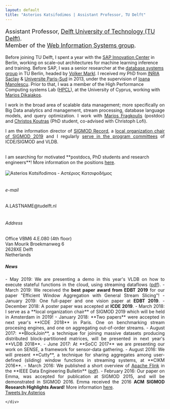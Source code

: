 ```yaml
---
layout: default
title: "Asterios Katsifodimos | Assistant Professor, TU Delft"
---
```


<!-- - - - - - - - - - - - - - - - -->


<div id="top" class="row">
<div class="col-sm-8">
<!-- <h3> Asterios Katsifodimos </h3> -->

<p class="lead" style="font-size: 130%">
Assistant Professor, <a href="http://www.tudelft.nl/">Delft University of Technology (TU Delft)</a>.<br>Member of the <a href="http://www.wis.ewi.tudelft.nl/">Web Information Systems group</a>.
</p>

<p style="text-align: justify;">

Before joining TU Delft, I spent a year with the <a href="https://icn.sap.com">SAP Innovation Center</a> in Berlin, working on scale-out architectures for machine learning inference and training. Before SAP, I was a senior researcher at the <a href="http://www.dima.tu-berlin.de/menue/database_systems_and_information_management_group/?no_cache=1">database systems group</a> in TU Berlin, headed by <a href="https://www.dima.tu-berlin.de/menue/staff/volker_markl/">Volker Markl</a>. I received my PhD from <a href="http://www.inria.fr/saclay/">INRIA Saclay</a> &amp; <a href="http://www.u-psud.fr" >Universite Paris-Sud</a> in 2013, under the supervision of <a href="http://www-rocq.inria.fr/~manolesc/">Ioana Manolescu</a>. Prior to that, I was a member of the High Performance Computing systems Lab (<a href="http://grid.ucy.ac.cy">HPCL</a>), at the University of Cyprus, working with <a href="http://www.cs.ucy.ac.cy/~mdd/">Marios Dikaiakos</a>.
</p>

<p style="text-align: justify;">
I work in the broad area of scalable data management; more specifically on Big Data analytics and management, stream processing, database language models, and query optimization. I work with <a href="http://mariosfragkoulis.gr/">Marios Fragkoulis</a> (postdoc) and <a href="https://ckoutras.github.io/">Christos Koutras</a> (PhD student, co-advised with Christoph Lofi).</p>


<p style="text-align: justify;">
I am the information director of <a href="https://sigmodrecord.org/">SIGMOD Record</a>, a <a href="http://sigmod2019.org/officers">local organization chair of SIGMOD 2019</a> and I regularly <a href="/service">serve in the program committees</a> of ICDE/SIGMOD and VLDB.<br><br></p>

<div class="alert alert-warning" role="alert" markdown="1">
  I am searching for motivated **postdocs, PhD students and research engineers**! More information on the positions <a href="/jobs/">here</a>. 
</div>

</div>

<div class="col-md-4">
<br/>
      <img src="assets/asterios.katsifodimos-2017.jpg" class="img-thumbnail" alt="Asterios Kαtsifodimos - Αστέριος Κατσιφοδήμος">
<br/><br/>
<!-- <div class="col-sm-3"> -->
<h6> <span class="fa fa-envelope"></span> e-mail</h6>
A.LASTNAME@tudelft.nl
<br/><br/>
<h6> <span class="fa fa-map-marker"></span> Address</h6>
Office VBM6 4.E.080 (4th floor)<br/>
Van Mourik Broekmanweg 6<br/>
2628XE Delft<br/>
Netherlands



</div>


</div>



<!-- - - - - - - - - - - - - - - - -->
<div class="row-fluid">
    <div id="news" class="row">
    <div style="text-align: justify;" class="col-sm-8">
<h5>News</h5>

<section markdown="1">
- May 2019:  We are presenting a demo in this year's VLDB on how to execute stateful functions in the cloud, using streaming dataflows (<a href="/assets/publications/stateful-functions.pdf">pdf</a>).
- March 2019:  We received the <strong>best paper award from EDBT 2019</strong> for our paper "Efficient Window Aggregation with General Stream Slicing"!
- January 2019:  One full-paper and one vision paper at <strong>EDBT 2019</strong>.
- December 2018: A poster paper was accepted at <strong>ICDE 2019</strong>.
- March 2018: I serve as a **local organization chair** of SIGMOD 2019 which will be held in Amsterdam in 2019!
- January 2018: **Two papers** were accepted in next year's **ICDE 2018** in Paris. One on benchmarking stream procesing engines, and one on aggregating out-of-order streams. 
- August 2017: **BlockJoin**, a technique for joining massive datasets producing distributed block-partitioned matrices, will be presented in next year's **VLDB 2018**.
- June 2017: At **SoCC 2017** we are presenting our work on SENSE, a framework for sensor-data gathering.
- August 2016: We will present **Cutty**, a technique for sharing aggregates among user-defined (sliding) window functions in streaming systems, at **CIKM 2016**.
- March 2016: We published a short overview of <a href="http://flink.apache.org">Apache Flink</a> in the **IEEE Data Engineering Bulletin** (<a href="./assets/publications/flink-deb.pdf">pdf</a>).
- February 2016: Our paper on Emma, was accepted for publication at SIGMOD 2015, and will be demonstrated in SIGMOD 2016. Emma received the 2016 <strong>ACM SIGMOD Research Highlights Award</strong>! More information  <a href="https://sigmodrecord.org/issues/sigmod-record-march-2016-awards/">here</a>.
</section>
    </div>

<div class="col-md-4">
<a class="twitter-timeline" data-width="300" data-height="500" href="https://twitter.com/kAsterios?ref_src=twsrc%5Etfw">Tweets by Asterios</a> <script async src="https://platform.twitter.com/widgets.js" charset="utf-8"></script>
</div>


    </div>
  
</div>  

















